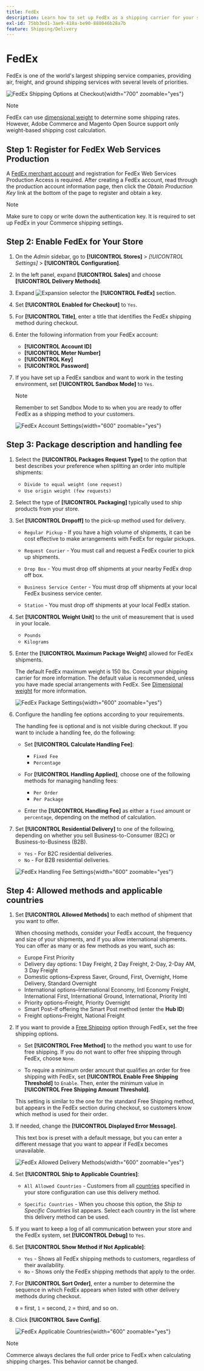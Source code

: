 ```yaml
---
title: FedEx
description: Learn how to set up FedEx as a shipping carrier for your store.
exl-id: 75bb3ed1-3ae9-418a-be90-888046b28a7b
feature: Shipping/Delivery
---
```

# FedEx

FedEx is one of the world's largest shipping service companies, providing air, freight, and ground shipping services with several levels of priorities.

![FedEx Shipping Options at Checkout](./assets/storefront-checkout-shipping-fedex.png){width="700" zoomable="yes"}

>[!NOTE]
>
>FedEx can use [dimensional weight](carriers.md#dimensional-weight) to determine some shipping rates. However, Adobe Commerce and Magento Open Source support only weight-based shipping cost calculation.

## Step 1: Register for FedEx Web Services Production

A [FedEx merchant account][1] and registration for FedEx Web Services Production Access is required. After creating a FedEx account, read through the production account information page, then click the _Obtain Production Key_ link at the bottom of the page to register and obtain a key.

>[!NOTE]
>
>Make sure to copy or write down the authentication key. It is required to set up FedEx in your Commerce shipping settings.

## Step 2: Enable FedEx for Your Store

1. On the _Admin_ sidebar, go to **[!UICONTROL Stores]** > _[!UICONTROL Settings]_ > **[!UICONTROL Configuration]**.

1. In the left panel, expand **[!UICONTROL Sales]** and choose **[!UICONTROL Delivery Methods]**.

1. Expand ![Expansion selector](../assets/icon-display-expand.png) the **[!UICONTROL FedEx]** section.

1. Set **[!UICONTROL Enabled for Checkout]** to `Yes`.

1. For **[!UICONTROL Title]**, enter a title that identifies the FedEx shipping method during checkout.

1. Enter the following information from your FedEx account:

   - **[!UICONTROL Account ID]**
   - **[!UICONTROL Meter Number]**
   - **[!UICONTROL Key]**
   - **[!UICONTROL Password]**

1. If you have set up a FedEx sandbox and want to work in the testing environment, set **[!UICONTROL Sandbox Mode]** to `Yes`.

   >[!NOTE]
   >
   >Remember to set Sandbox Mode to `No` when you are ready to offer FedEx as a shipping method to your customers.

   ![FedEx Account Settings](../configuration-reference/sales/assets/delivery-methods-fedex-account-settings.png){width="600" zoomable="yes"}

## Step 3: Package description and handling fee

1. Select the **[!UICONTROL Packages Request Type]** to the option that best describes your preference when splitting an order into multiple shipments:

   - `Divide to equal weight (one request)`
   - `Use origin weight (few requests)`

1. Select the type of **[!UICONTROL Packaging]** typically used to ship products from your store.

1. Set **[!UICONTROL Dropoff]** to the pick-up method used for delivery.

   - `Regular Pickup` - If you have a high volume of shipments, it can be cost effective to make arrangements with FedEx for regular pickups.

   - `Request Courier` - You must call and request a FedEx courier to pick up shipments.

   - `Drop Box` - You must drop off shipments at your nearby FedEx drop off box.

   - `Business Service Center` - You must drop off shipments at your local FedEx business service center.

   - `Station` - You must drop off shipments at your local FedEx station.

1. Set **[!UICONTROL Weight Unit]** to the unit of measurement that is used in your locale.

   - `Pounds`
   - `Kilograms`

1. Enter the **[!UICONTROL Maximum Package Weight]** allowed for FedEx shipments.

   The default FedEx maximum weight is 150 lbs. Consult your shipping carrier for more information. The default value is recommended, unless you have made special arrangements with FedEx. See [Dimensional weight](carriers.md#dimensional-weight) for more information.

   ![FedEx Package Settings](../configuration-reference/sales/assets/delivery-methods-fedex-packaging.png){width="600" zoomable="yes"}

1. Configure the handling fee options according to your requirements.

   The handling fee is optional and is not visible during checkout. If you want to include a handling fee, do the following:

   - Set **[!UICONTROL Calculate Handling Fee]**:

      - `Fixed Fee`
      - `Percentage`

   - For **[!UICONTROL Handling Applied]**, choose one of the following methods for managing handling fees:

      - `Per Order`
      - `Per Package`

   - Enter the **[!UICONTROL Handling Fee]** as either a `fixed` amount or `percentage`, depending on the method of calculation.

1. Set **[!UICONTROL Residential Delivery]** to one of the following, depending on whether you sell Business-to-Consumer (B2C) or Business-to-Business (B2B).

   - `Yes` - For B2C residential deliveries.
   - `No` - For B2B residential deliveries.

   ![FedEx Handling Fee Settings](../configuration-reference/sales/assets/delivery-methods-fedex-handling-fee.png){width="600" zoomable="yes"}

## Step 4: Allowed methods and applicable countries

1. Set **[!UICONTROL Allowed Methods]** to each method of shipment that you want to offer.

   When choosing methods, consider your FedEx account, the frequency and size of your shipments, and if you allow international shipments. You can offer as many or as few methods as you want, such as:

   - Europe First Priority
   - Delivery day options: 1 Day Freight, 2 Day Freight, 2-Day, 2-Day AM, 3 Day Freight
   - Domestic options–Express Saver, Ground, First, Overnight, Home Delivery, Standard Overnight
   - International options–International Economy, Intl Economy Freight, International First, International Ground, International, Priority Intl
   - Priority options–Freight, Priority Overnight
   - Smart Post–If offering the Smart Post method (enter the **Hub ID**)
   - Freight options–Freight, National Freight

1. If you want to provide a [Free Shipping](shipping-free.md) option through FedEx, set the free shipping options.

   - Set **[!UICONTROL Free Method]** to the method you want to use for free shipping. If you do not want to offer free shipping through FedEx, choose `None`.

   - To require a minimum order amount that qualifies an order for free shipping with FedEx, set **[!UICONTROL Enable Free Shipping Threshold]** to `Enable`. Then, enter the minimum value in **[!UICONTROL Free Shipping Amount Threshold]**.

   This setting is similar to the one for the standard Free Shipping method, but appears in the FedEx section during checkout, so customers know which method is used for their order.

1. If needed, change the **[!UICONTROL Displayed Error Message]**.

   This text box is preset with a default message, but you can enter a different message that you want to appear if FedEx becomes unavailable.

   ![FedEx Allowed Delivery Methods](../configuration-reference/sales/assets/delivery-methods-fedex-delivery-methods.png){width="600" zoomable="yes"}

1. Set **[!UICONTROL Ship to Applicable Countries]**:

   - `All Allowed Countries` - Customers from all [countries](../getting-started/store-details.md#country-options) specified in your store configuration can use this delivery method.

   - `Specific Countries` - When you choose this option, the _Ship to Specific Countries_ list appears. Select each country in the list where this delivery method can be used.

1. If you want to keep a log of all communication between your store and the FedEx system, set **[!UICONTROL Debug]** to `Yes`.

1. Set **[!UICONTROL Show Method if Not Applicable]**:

    - `Yes` - Shows all FedEx shipping methods to customers, regardless of their availability.
    - `No` - Shows only the FedEx shipping methods that apply to the order.

1. For **[!UICONTROL Sort Order]**, enter a number to determine the sequence in which FedEx appears when listed with other delivery methods during checkout.

   `0` = first, `1` = second, `2` = third, and so on.

1. Click **[!UICONTROL Save Config]**.

   ![FedEx Applicable Countries](../configuration-reference/sales/assets/delivery-methods-fedex-applicable-countries.png){width="600" zoomable="yes"}

>[!NOTE]
>
>Commerce always declares the full order price to FedEx when calculating shipping charges. This behavior cannot be changed.

[1]: https://www.fedex.com/login/web/jsp/contactInfo1.jsp
